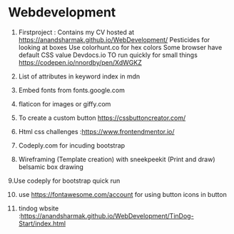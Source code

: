 # Webdevelopment

1. Firstproject : Contains my CV hosted at https://anandsharmak.github.io/WebDevelopment/
Pesticides for looking at boxes
Use colorhunt.co for hex colors
Some browser have default CSS value
Devdocs.io
TO run quickly for small things https://codepen.io/nnordby/pen/XdWGKZ

2. List of attributes in keyword index in mdn
3. Embed fonts from fonts.google.com
4. flaticon for images or giffy.com
5. To create a custom button https://cssbuttoncreator.com/
6. Html css challenges :https://www.frontendmentor.io/
7. Codeply.com for incuding bootstrap

8. Wireframing (Template creation)
with sneekpeekit (Print and draw)
belsamic box drawing

9.Use codeply for bootstrap quick run

10. use https://fontawesome.com/account for using button icons in button

11. tindog wbsite :https://anandsharmak.github.io/WebDevelopment/TinDog-Start/index.html
